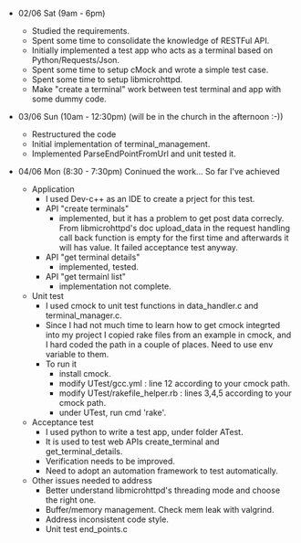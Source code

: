 - 02/06 Sat (9am - 6pm)
  - Studied the requirements.
  - Spent some time to consolidate the knowledge of RESTFul API.
  - Initially implemented a test app who acts as a terminal based on Python/Requests/Json.
  - Spent some time to setup cMock and wrote a simple test case.
  - Spent some time to setup libmicrohttpd.
  - Make "create a terminal" work between test terminal and app with some dummy code. 
    
- 03/06 Sun (10am - 12:30pm) (will be in the church in the afternoon :-))
  - Restructured the code
  - Initial implementation of terminal_management.
  - Implemented ParseEndPointFromUrl and unit tested it.

- 04/06 Mon (8:30 - 7:30pm) 
  Coninued the work...
  So far I've achieved 
  - Application
    - I used Dev-c++ as an IDE to create a prject for this test. 
    - API "create terminals" 
      - implemented, but it has a problem to get post data correcly. From libmicrohttpd's doc upload_data in the request handling call back function is empty for the first time and afterwards it will has value. It failed acceptance test anyway. 
    - API "get terminal details"
      - implemented, tested.
    - API "get termainl list"
      - implementation not complete.
  - Unit test
    - I used cmock to unit test functions in data_handler.c and terminal_manager.c.
    - Since I had not much time to learn how to get cmock integrted into my project I copied rake files from an example in cmock, and I hard coded the path in a couple of places. Need to use env variable to them.
    - To run it
      - install cmock.
      - modify UTest/gcc.yml : line 12 according to your cmock path.
      - modify UTest/rakefile_helper.rb : lines 3,4,5 according to your cmock path. 
      - under UTest, run cmd 'rake'.
  - Acceptance test
    - I used python to write a test app, under folder ATest.
    - It is used to test web APIs create_terminal and get_terminal_details.
    - Verification needs to be improved.
    - Need to adopt an automation framework to test automatically.
  - Other issues needed to address
    - Better understand libmicrohttpd's threading mode and choose the right one.
    - Buffer/memory management. Check mem leak with valgrind.
    - Address inconsistent code style.
    - Unit test end_points.c

